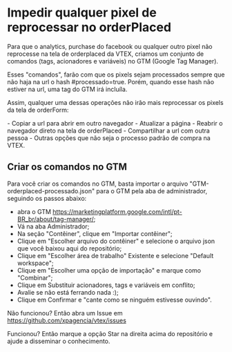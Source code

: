 # Impedir qualquer pixel de reprocessar no orderPlaced

<p>Para que o analytics, purchase do facebook ou qualquer outro pixel não reprocesse na tela de orderplaced da VTEX, criamos um conjunto de comandos (tags, acionadores e variáveis) no GTM (Google Tag Manager).</p>
<p>Esses "comandos", farão com que os pixels sejam processados sempre que não haja na url o hash #processado=true. Porém, quando esse hash não estiver na url, uma tag do GTM irá incluíla.</p>
<p>Assim, qualquer uma dessas operações não irão mais reprocessar os pixels da tela de orderForm:</p>
- Copiar a url para abrir em outro navegador
- Atualizar a página
- Reabrir o navegador direto na tela de orderPlaced
- Compartilhar a url com outra pessoa
- Outras opções que não seja o processo padrão de compra na VTEX.

## Criar os comandos no GTM

Para você criar os comandos no GTM, basta importar o arquivo "GTM-orderplaced-processado.json" para o GTM pela aba de administrador, seguindo os passos abaixo:

- abra o GTM https://marketingplatform.google.com/intl/pt-BR_br/about/tag-manager/;
- Vá na aba Administrador;
- Na seção "Contêiner", clique em "Importar contêiner";
- Clique em "Escolher arquivo do contêiner" e selecione o arquivo json que você baixou aqui do repositório;
- Clique em "Escolher área de trabalho" Existente e selecione "Default workspace";
- Clique em "Escolher uma opção de importação" e marque como "Combinar";
- Clique em Substituir acionadores, tags e variáveis em conflito;
- Avalie se não está ferrando nada :);
- Clique em Confirmar e "cante como se ninguém estivesse ouvindo".

Não funcionou? Então abra um Issue em https://github.com/xpagencia/vtex/issues

Funcionou? Então marque a opção Star na direita acima do repositório e ajude a disseminar o conhecimento.
